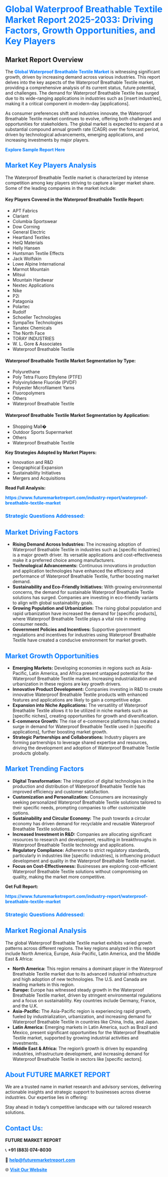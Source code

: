 <h1 style="color: #007BFF;">Global Waterproof Breathable Textile Market Report 2025-2033: Driving Factors, Growth Opportunities, and Key Players</h1>

<section id="overview">
<h2>Market Report Overview</h2>
<p>The <a href="https://www.futuremarketreport.com/industry-report/waterproof-breathable-textile-market" style="color: #007BFF; text-decoration: none;"><strong>Global Waterproof Breathable Textile Market</strong></a> is witnessing significant growth, driven by increasing demand across various industries. This report delves into the key aspects of the Waterproof Breathable Textile market, providing a comprehensive analysis of its current status, future potential, and challenges. The demand for Waterproof Breathable Textile has surged due to its wide-ranging applications in industries such as [insert industries], making it a critical component in modern-day [applications].</p>
<p>As consumer preferences shift and industries innovate, the Waterproof Breathable Textile market continues to evolve, offering both challenges and opportunities for stakeholders. The global market is expected to expand at a substantial compound annual growth rate (CAGR) over the forecast period, driven by technological advancements, emerging applications, and increasing investments by major players.</p>
</section>

<section id="overview">
<p><a href="https://www.futuremarketreport.com/request-sample/reportId=108155" style="color: #007BFF; text-decoration: none;"><strong>Explore Sample Report Here</strong></a></p>
</section>

<section id="key-players">
<h2 style="color: #007BFF;">Market Key Players Analysis</h2>
<p>The Waterproof Breathable Textile market is characterized by intense competition among key players striving to capture a larger market share. Some of the leading companies in the market include:</p>
<h4>Key Players Covered in the Waterproof Breathable Textile Report:</h4>
<ul><li>APT Fabrics</li><li>Clariant</li><li>Columbia Sportswear</li><li>Dow Corning</li><li>General Electric</li><li>Heartland Textiles</li><li>HeiQ Materials</li><li>Helly Hansen</li><li>Huntsman Textile Effects</li><li>Jack Wolfskin</li><li>Lowe Alpine International</li><li>Marmot Mountain</li><li>Mitsui</li><li>Mountain Hardwear</li><li>Nextec Applications</li><li>Nike</li><li>P2i</li><li>Patagonia</li><li>Polartec</li><li>Rudolf</li><li>Schoeller Technologies</li><li>SympaTex Technologies</li><li>Tanatex Chemicals</li><li>The North Face</li><li>TORAY INDUSTRIES</li><li>W. L. Gore &amp; Associates</li><li>Waterproof Breathable Textile</li></ul>
<h4>Waterproof Breathable Textile Market Segmentation by Type:</h4>
<ul><li>Polyurethane</li><li>Poly Tetra Fluoro Ethylene (PTFE)</li><li>Polyvinylidene Fluoride (PVDF)</li><li>Polyester Microfilament Yarns</li><li>Fluoropolymers</li><li>Others</li><li>Waterproof Breathable Textile</li></ul>

<h4>Waterproof Breathable Textile Market Segmentation by Application:</h4>
<ul><li>Shopping Mall�</li><li>Outdoor Sports Supermarket</li><li>Others</li><li>Waterproof Breathable Textile</li></ul>
<p><strong>Key Strategies Adopted by Market Players:</strong></p>
<ul>
<li>Innovation and R&D</li>
<li>Geographical Expansion</li>
<li>Sustainability Initiatives</li>
<li>Mergers and Acquisitions</li>
</ul>
</section>

<section>
<p><strong>Read Full Analysis: </strong></p><a href="https://www.futuremarketreport.com/industry-report/waterproof-breathable-textile-market" style="color: #007BFF; text-decoration: none;"><strong>https://www.futuremarketreport.com/industry-report/waterproof-breathable-textile-market</strong></a>
<h3 style="color: #007BFF;">Strategic Questions Addressed:</h3>
</section>

<section id="driving-factors">
<h2 style="color: #007BFF;">Market Driving Factors</h2>
<ul>
<li><strong>Rising Demand Across Industries:</strong> The increasing adoption of Waterproof Breathable Textile in industries such as [specific industries] is a major growth driver. Its versatile applications and cost-effectiveness make it a preferred choice among manufacturers.</li>
<li><strong>Technological Advancements:</strong> Continuous innovations in production and application technologies have enhanced the efficiency and performance of Waterproof Breathable Textile, further boosting market demand.</li>
<li><strong>Sustainability and Eco-Friendly Initiatives:</strong> With growing environmental concerns, the demand for sustainable Waterproof Breathable Textile solutions has surged. Companies are investing in eco-friendly variants to align with global sustainability goals.</li>
<li><strong>Growing Population and Urbanization:</strong> The rising global population and rapid urbanization have increased the demand for [specific products], where Waterproof Breathable Textile plays a vital role in meeting consumer needs.</li>
<li><strong>Government Policies and Incentives:</strong> Supportive government regulations and incentives for industries using Waterproof Breathable Textile have created a conducive environment for market growth.</li>
</ul>
</section>

<section id="growth-opportunities">
<h2 style="color: #007BFF;">Market Growth Opportunities</h2>
<ul>
<li><strong>Emerging Markets:</strong> Developing economies in regions such as Asia-Pacific, Latin America, and Africa present untapped potential for the Waterproof Breathable Textile market. Increasing industrialization and urbanization in these regions are key growth drivers.</li>
<li><strong>Innovative Product Development:</strong> Companies investing in R&D to create innovative Waterproof Breathable Textile products with enhanced features and applications are likely to gain a competitive edge.</li>
<li><strong>Expansion into Niche Applications:</strong> The versatility of Waterproof Breathable Textile allows it to be utilized in niche markets such as [specific niches], creating opportunities for growth and diversification.</li>
<li><strong>E-commerce Growth:</strong> The rise of e-commerce platforms has created a surge in demand for Waterproof Breathable Textile used in [specific applications], further boosting market growth.</li>
<li><strong>Strategic Partnerships and Collaborations:</strong> Industry players are forming partnerships to leverage shared expertise and resources, driving the development and adoption of Waterproof Breathable Textile products globally.</li>
</ul>
</section>

<section id="trending-factors">
<h2 style="color: #007BFF;">Market Trending Factors</h2>
<ul>
<li><strong>Digital Transformation:</strong> The integration of digital technologies in the production and distribution of Waterproof Breathable Textile has improved efficiency and customer satisfaction.</li>
<li><strong>Customization and Personalization:</strong> Consumers are increasingly seeking personalized Waterproof Breathable Textile solutions tailored to their specific needs, prompting companies to offer customizable options.</li>
<li><strong>Sustainability and Circular Economy:</strong> The push towards a circular economy has driven demand for recyclable and reusable Waterproof Breathable Textile solutions.</li>
<li><strong>Increased Investment in R&D:</strong> Companies are allocating significant resources to research and development, resulting in breakthroughs in Waterproof Breathable Textile technology and applications.</li>
<li><strong>Regulatory Compliance:</strong> Adherence to strict regulatory standards, particularly in industries like [specific industries], is influencing product development and quality in the Waterproof Breathable Textile market.</li>
<li><strong>Focus on Cost-Effectiveness:</strong> Businesses are exploring cost-efficient Waterproof Breathable Textile solutions without compromising on quality, making the market more competitive.</li>
</ul>
</section>

<section>
<p><strong>Get Full Report: </strong></p><a href="https://www.futuremarketreport.com/industry-report/waterproof-breathable-textile-market" style="color: #007BFF; text-decoration: none;"><strong>https://www.futuremarketreport.com/industry-report/waterproof-breathable-textile-market</strong></a>
<h3 style="color: #007BFF;">Strategic Questions Addressed:</h3>
</section>


<section id="regional-analysis">
<h2 style="color: #007BFF;">Market Regional Analysis</h2>
<p>The global Waterproof Breathable Textile market exhibits varied growth patterns across different regions. The key regions analyzed in this report include North America, Europe, Asia-Pacific, Latin America, and the Middle East & Africa:</p>
<ul>
<li><strong>North America:</strong> This region remains a dominant player in the Waterproof Breathable Textile market due to its advanced industrial infrastructure and high adoption of new technologies. The U.S. and Canada are leading markets in this region.</li>
<li><strong>Europe:</strong> Europe has witnessed steady growth in the Waterproof Breathable Textile market, driven by stringent environmental regulations and a focus on sustainability. Key countries include Germany, France, and the U.K.</li>
<li><strong>Asia-Pacific:</strong> The Asia-Pacific region is experiencing rapid growth, fueled by industrialization, urbanization, and increasing demand for Waterproof Breathable Textile in countries like China, India, and Japan.</li>
<li><strong>Latin America:</strong> Emerging markets in Latin America, such as Brazil and Mexico, present significant opportunities for the Waterproof Breathable Textile market, supported by growing industrial activities and investments.</li>
<li><strong>Middle East & Africa:</strong> The region’s growth is driven by expanding industries, infrastructure development, and increasing demand for Waterproof Breathable Textile in sectors like [specific sectors].</li>
</ul>
</section>

<footer>
<h2 style="color: #007BFF;">About FUTURE MARKET REPORT</h2>
<p>We are a trusted name in market research and advisory services, delivering actionable insights and strategic support to businesses across diverse industries. Our expertise lies in offering:</p>

<p>Stay ahead in today’s competitive landscape with our tailored research solutions.</p>

<h2 style="color: #007BFF;">Contact Us:</h2>
<p><strong>FUTURE MARKET REPORT</strong></p>
<p>📞 <strong>+91 (883) 074-8030</strong></p>
<p>📧 <strong><a href="mailto:help@futuremarketreport.com" style="color: #007BFF;">help@futuremarketreport.com</a></strong></p>
<p>🌐 <strong><a href="https://www.futuremarketreport.com/" style="color: #007BFF;">Visit Our Website</a></strong></p>
</footer>
